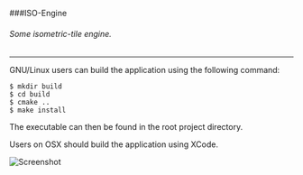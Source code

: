###ISO-Engine
###### Some isometric-tile engine.
---
GNU/Linux users can build the application using the following command:

````
$ mkdir build
$ cd build
$ cmake ..
$ make install
````
The executable can then be found in the root project directory.

Users on OSX should build the application using XCode.

![Screenshot](https://raw.github.com/Balletie/ISO-Engine/master/currentstate.png)
